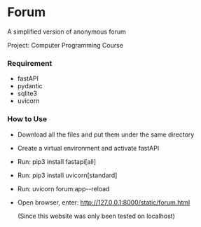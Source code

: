 # Forum
A simplified version of anonymous forum

Project: Computer Programming Course

### Requirement
- fastAPI
- pydantic
- sqlite3
- uvicorn

### How to Use
- Download all the files and put them under the same directory
- Create a virtual environment and activate fastAPI
- Run: pip3 install fastapi[all]
- Run: pip3 install uvicorn[standard]
- Run: uvicorn forum:app--reload
- Open browser, enter: http://127.0.0.1:8000/static/forum.html
  
  (Since this website was only been tested on localhost)
